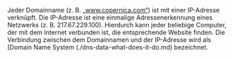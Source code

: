 Jeder Domainname (z. B. „www.copernica.com“) ist mit einer IP-Adresse
verknüpft. Die IP-Adresse ist eine einmalige Adressenerkennung eines
Netzwerks (z. B. 217.67.229.100). Hierdurch kann jeder beliebige
Computer, der mit dem Internet verbunden ist, die entsprechende Website
finden. Die Verbindung zwischen dem Domainnamen und der IP-Adresse wird
als [Domain Name System
(./dns-data-what-does-it-do.md)
bezeichnet.
